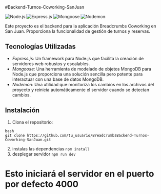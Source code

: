 #Backend-Turnos-Coworking-SanJuan

![Node.js](https://img.shields.io/badge/Node.js-14.17.3-green)
![Express.js](https://img.shields.io/badge/Express.js-4.17.1-blue)
![Mongoose](https://img.shields.io/badge/Mongoose-6.0.11-yellow)
![Nodemon](https://img.shields.io/badge/Nodemon-2.0.15-red)

Este proyecto es el backend para la aplicación Breadcrumbs Coworking en San Juan. Proporciona la funcionalidad de gestión de turnos y reservas.

## Tecnologías Utilizadas

- *Express.js:* Un framework para Node.js que facilita la creación de servidores web robustos y escalables.
- *Mongoose:* Una herramienta de modelado de objetos MongoDB para Node.js que proporciona una solución sencilla pero potente para interactuar con una base de datos MongoDB.
- *Nodemon:* Una utilidad que monitoriza los cambios en los archivos del proyecto y reinicia automáticamente el servidor cuando se detectan cambios.

## Instalación

1. Clona el repositorio:
```
bash
git clone https://github.com/tu_usuario/BreadcrumbsBackend-Turnos-Coworking-SanJuan.git
```
2. instalas las dependencias ```npm install```
3. desplegar servidor ```npm run dev```

# Esto iniciará el servidor en el puerto por defecto 4000
